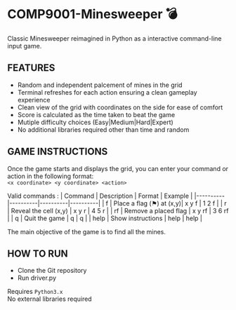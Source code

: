 # COMP9001-Minesweeper 💣 
Classic Minesweeper reimagined in Python as a interactive command-line input game. 

## FEATURES
- Random and independent palcement of mines in the grid
- Terminal refreshes for each action ensuring a clean gameplay experience
- Clean view of the grid with coordinates on the side for ease of comfort
- Score is calculated as the time taken to beat the game
- Mutiple difficulty choices (Easy|Medium|Hard|Expert)
- No additional libraries required other than time and random 

## GAME INSTRUCTIONS
Once the game starts and displays the grid, you can enter your command or action in the following format:   
`<x coordinate> <y coordinate> <action>`
  
Valid commands : 
| Command | Description | Format | Example |
|----------|----------|----------|----------|
| f | Place a flag (⚑) at (x,y)| x y  f       | 1 2 f         |
| r    | Reveal the cell (x,y)     | x y r    | 4 5 r         |
| rf   | Remove a placed flag      | x y rf    | 3 6 rf        |
| q    | Quit the game             | q            | q             |
| help | Show instructions         | help      | help          |

The main objective of the game is to find all the mines.
## HOW TO RUN
- Clone the Git repository
- Run driver.py

Requires `Python3.x`    
No external libraries required 
